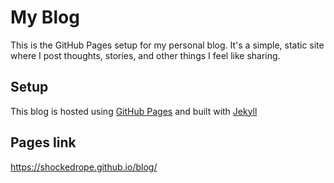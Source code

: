 # My Blog

This is the GitHub Pages setup for my personal blog. It's a simple, static site where I post thoughts, stories, and other things I feel like sharing.

## Setup

This blog is hosted using [GitHub Pages](https://pages.github.com/) and built with [Jekyll](https://jekyllrb.com/)

## Pages link

https://shockedrope.github.io/blog/